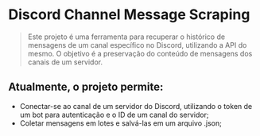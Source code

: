 # Discord Channel Message Scraping
>Este projeto é uma ferramenta para recuperar o histórico de mensagens de um canal específico no Discord, utilizando a API do mesmo. O objetivo é a preservação do conteúdo de mensagens dos canais de um servidor. 

## Atualmente, o projeto permite:

- Conectar-se ao canal de um servidor do Discord, utilizando o token de um bot para autenticação e o ID de um canal do servidor;
- Coletar mensagens em lotes e salvá-las em um arquivo .json;
